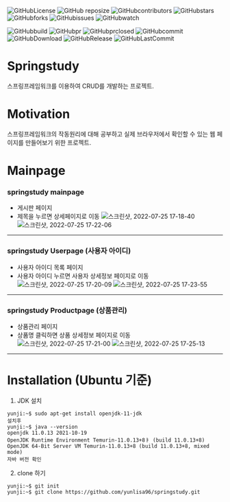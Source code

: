 ![GitHubLicense](https://img.shields.io/github/license/yunlisa96/springstudy)
![GitHub reposize](https://img.shields.io/github/repo-size/yunlisa96/springstudy)
![GitHubcontributors](https://img.shields.io/github/contributors/yunlisa96/springstudy)
![GitHubstars](https://img.shields.io/github/stars/yunlisa96/springstudy?style=social)
![GitHubforks](https://img.shields.io/github/forks/yunlisa96/springstudy?style=social)
![GitHubissues](https://img.shields.io/github/issues/yunlisa96/springstudy?style=social)
![GitHubwatch](https://img.shields.io/github/watchers/yunlisa96/springstudy?style=social)


![GitHubbuild](https://img.shields.io/github/workflow/status/yunlisa96/springstudy/Hamonize%20CI)
![GitHubpr](https://img.shields.io/github/issues-pr/yunlisa96/springstudy)
![GitHubprclosed](https://img.shields.io/github/issues-pr-closed/yunlisa96/springstudy)
![GitHubcommit](https://img.shields.io/github/commit-activity/m/yunlisa96/springstudy)
![GitHubDownload](https://img.shields.io/github/downloads/yunlisa96/springstudy/total)
![GitHubRelease](https://img.shields.io/github/v/release/yunlisa96/springstudy)
![GitHubLastCommit](https://img.shields.io/github/last-commit/yunlisa96/springstudy)


# Springstudy
스프링프레임워크를 이용하여 CRUD를 개발하는 프로젝트.

# Motivation
스프링프레임워크의 작동원리에 대해 공부하고 실제 브라우저에서 확인할 수 있는 웹 페이지를 만들어보기 위한 프로젝트.

# Mainpage 
### springstudy mainpage 
+ 게시판 페이지
+ 제목을 누르면 상세페이지로 이동 
![스크린샷, 2022-07-25 17-18-40](https://user-images.githubusercontent.com/84042702/180731363-9b234dc3-338d-4a0c-adab-2dd108fdd891.png)
![스크린샷, 2022-07-25 17-22-06](https://user-images.githubusercontent.com/84042702/180732020-54faab68-7b48-43a7-971e-759dada2c099.png)
----



### springstudy Userpage (사용자 아이디)
+ 사용자 아이디 목록 페이지
+ 사용자 아이디 누르면 사용자 상세정보 페이지로 이동
![스크린샷, 2022-07-25 17-20-09](https://user-images.githubusercontent.com/84042702/180731632-1ba86715-4224-4ccc-8727-70b72a7ecaee.png)
![스크린샷, 2022-07-25 17-23-55](https://user-images.githubusercontent.com/84042702/180732912-4275b6e1-4132-4c83-9b4f-18a4860f67c4.png)
----



### springstudy Productpage (상품관리)
+ 상품관리 페이지 
+ 상품명 클릭하면 상품 상세정보 페이지로 이동 
![스크린샷, 2022-07-25 17-21-00](https://user-images.githubusercontent.com/84042702/180731806-31211685-29e4-48d8-bfdd-81c1914d693c.png)
![스크린샷, 2022-07-25 17-25-13](https://user-images.githubusercontent.com/84042702/180732573-2a5ee104-9120-4275-b548-af26a818bb4d.png)
-----



# Installation (Ubuntu 기준)
1. JDK 설치
```
yunji:~$ sudo apt-get install openjdk-11-jdk
설치후
yunji:~$ java --version
openjdk 11.0.13 2021-10-19
OpenJDK Runtime Environment Temurin-11.0.13+8ㅑ (build 11.0.13+8)
OpenJDK 64-Bit Server VM Temurin-11.0.13+8 (build 11.0.13+8, mixed mode)
자바 버전 확인
```
2. clone 하기
```
yunji:~$ git init
yunji:~$ git clone https://github.com/yunlisa96/springstudy.git
```



